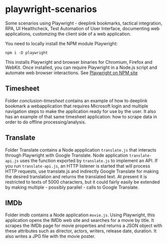 # playwright-scenarios
Some scenarios using Playwright - deeplink bookmarks, tactical integration, RPA, UI Healthcheck, Test Automation of User Interface, documenting web applications, customzing the client side of a web application.

You need to locally install the NPM module Playwright:

`npm i -D playwright`

This installs Playwright and browser binaries for Chromium, Firefox and WebKit. Once installed, you can require Playwright in a Node.js script and automate web browser interactions. See [Playwright on NPM site](https://www.npmjs.com/package/playwright)

## Timesheet
Folder *conclusion-timesheet* contains an example of how to deeplink bookmark a webapplication that requires Microsoft login and multiple navigation steps to make the application ready for use by the user. It also has an example of that same timesheet application: how to scrape data in order to do offline processing/analysis.

## Translate
Folder Translate contains a Node appplication `translate.js` that interacts through Playwright with Google Translate. Node application `translate-api.js` uses the function exported by `translate.js` to implement an API. If you run `translate-api.js`, an HTTP listener is started that will process HTTP requests, use translate.js and indirectly Google Translate for making the desired translation and returns the translated text. At present it is restricted to texts of 5000 characters, but it could fairly easily be extended by making multiple - possibly parallel - calls to Google Translate.

## IMDb
Folder imdb contains a Node application `movie.js`. Using Playwright, this application opens the IMDb web site and searches for a movie by title. It scrapes the IMDb page for movie properties and returns a JSON object with these attributes such as director, actors, writers, release date, duration. It also writes a JPG file with the movie poster. 